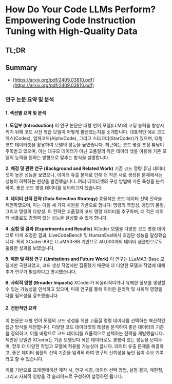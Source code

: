 # How Do Your Code LLMs Perform? Empowering Code Instruction Tuning with High-Quality Data
## TL;DR
## Summary
- [https://arxiv.org/pdf/2409.03810.pdf](https://arxiv.org/pdf/2409.03810.pdf)

### 연구 논문 요약 및 분석

#### 1. 섹션별 요약 및 분석

**1. 도입부 (Introduction)**
이 연구 논문은 대형 언어 모델(LLM)의 코딩 능력을 향상시키기 위해 코드 사전 학습 모델이 어떻게 발전했는지를 소개합니다. 대표적인 예로 코드엑스(Codex), 알파코드(AlphaCode), 그리고 스타코더(StarCoder)가 있으며, 대형 코드 데이터셋을 활용하여 모델의 성능을 높였습니다. 최근에는 코드 명령 조정 튜닝이 주목받고 있으며, 이는 대규모 데이터가 아닌 고품질의 작은 데이터 셋을 이용해 기존 모델의 능력을 원하는 방향으로 맞추는 방식을 설명합니다.

**2. 배경 및 관련 연구 (Background and Related Work)**
기존 코드 명령 튜닝 데이터셋이 높은 성능을 보였으나, 데이터 유출 문제로 인해 더 작은 새로 생성된 문제에서는 성능이 하락하는 현상을 발견했습니다. 여러 데이터셋의 구성 방법에 따른 특성을 분석하여, 좋은 코드 명령 데이터를 정의하고자 했습니다.

**3. 데이터 선택 전략 (Data Selection Strategy)**
효율적인 코드 데이터 선택 전략을 제안하였으며, 이는 다음 세 가지 차원을 기반으로 합니다: 명령의 복잡성, 응답의 품질, 그리고 명령의 다양성. 이 전략은 고품질의 코드 명령 데이터를 추구하며, 더 적은 데이터 샘플로도 경쟁력 있는 성능을 달성할 수 있게 합니다.

**4. 실험 및 결과 (Experiments and Results)**
XCoder 모델을 다양한 코드 명령 데이터로 미세 조정한 결과, LiveCodeBench 및 HumanEval에서 최첨단 성능을 달성했습니다. 특히 XCoder-8B는 LLaMA3-8B 기반으로 40,000개의 데이터 샘플만으로도 훌륭한 성과를 보였습니다.

**5. 제한 및 확장 연구 (Limitations and Future Work)**
이 연구는 LLaMA3-Base 모델에만 국한되었고, 코드 생성 작업에만 집중했기 때문에 더 다양한 모델과 작업에 대해 추가 연구가 필요하다고 명시했습니다.

**6. 사회적 영향 (Broader Impacts)**
XCoder가 비윤리적이거나 유해한 정보를 생성할 수 있는 가능성을 인식하고 있으며, 미래 연구를 통해 이러한 윤리적 및 사회적 영향을 다룰 필요성을 강조했습니다.

#### 2. 전반적인 요약

이 논문은 대형 언어 모델의 코드 생성을 위한 고품질 명령 데이터를 선택하는 혁신적인 접근 방식을 제안합니다. 다양한 코드 데이터셋의 특성을 분석하여 좋은 데이터의 기준을 정의하고, 이를 바탕으로 코드 데이터를 효율적으로 선택하는 전략을 개발했습니다. 제안된 모델인 XCoder는 기존 모델보다 적은 데이터로도 경쟁력 있는 성능을 보여주며, 향후 더 다양한 작업과 모델에 적용될 가능성이 큽니다. 데이터 유출 문제를 해결하고, 좋은 데이터 샘플의 선택 기준을 엄격히 하여 연구의 신뢰성을 높인 점이 주요 기여라고 할 수 있습니다.

이를 기반으로 프레젠테이션 제작 시, 연구 배경, 데이터 선택 방법, 실험 결과, 제한점, 그리고 사회적 영향을 각 슬라이드로 구성하여 설명하면 됩니다.